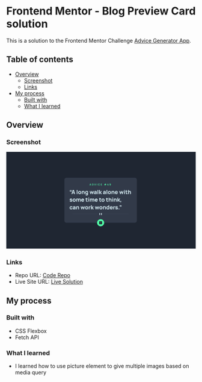 # Frontend Mentor - Blog Preview Card solution

This is a solution to the Frontend Mentor Challenge [Advice Generator App](https://www.frontendmentor.io/challenges/advice-generator-app-QdUG-13db).

## Table of contents

- [Overview](#overview)
  - [Screenshot](#screenshot)
  - [Links](#links)
- [My process](#my-process)
  - [Built with](#built-with)
  - [What I learned](#what-i-learned)


## Overview

### Screenshot

![Screenshot](./screenshot.png)

### Links

- Repo URL: [Code Repo](https://github.com/nishantm96/nishantm96.github.io/tree/main/advice-generator-app)
- Live Site URL: [Live Solution](https://nishantm96.github.io/advice-generator-app)

## My process

### Built with

- CSS Flexbox
- Fetch API

### What I learned
- I learned how to use picture element to give multiple images based on media query
